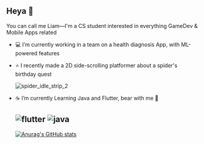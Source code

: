 ## Heya 👋
You can call me Liam—I'm a CS student interested in everything GameDev & Mobile Apps related

- 💻 I’m currently working in a team on a health diagnosis App, with ML-powered features
  
- ⭐ I recently made a 2D side-scrolling platformer about a spider's birthday quest
  
  ![spider_idle_strip_2](https://github.com/user-attachments/assets/09559641-c28d-42b1-8945-1ac2f4ce279c)


- ☕ I’m currently Learning Java and Flutter, bear with me 🙏

  ![flutter](https://github.com/user-attachments/assets/079cf69f-86a3-490f-8d87-f2a290e74195)
  ![java](https://github.com/user-attachments/assets/b7edefbb-f3c5-46bc-b180-54d9efb4e59a)
  -
  
  [![Anurag's GitHub stats](https://github-readme-stats.vercel.app/api?username=Liam-Samsit&show_icons=true&theme=gruvbox)](https://github.com/anuraghazra/github-readme-stats)


<!--
**Liam-Samsit/Liam-Samsit** is a ✨ _special_ ✨ repository because its `README.md` (this file) appears on your GitHub profile.

Here are some ideas to get you started:

- 🔭 I’m currently working on ...
- 🌱 I’m currently learning ...
- 👯 I’m looking to collaborate on ...
- 🤔 I’m looking for help with ...
- 💬 Ask me about ...
- 📫 How to reach me: ...
- 😄 Pronouns: ...
- ⚡ Fun fact: ...
-->
